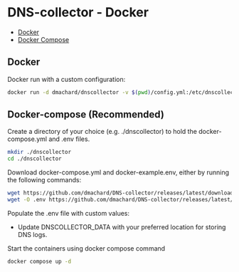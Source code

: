 # DNS-collector - Docker

- [Docker](#docker)
- [Docker Compose](#docker-compose-recommended)

## Docker

Docker run with a custom configuration:

```bash
docker run -d dmachard/dnscollector -v $(pwd)/config.yml:/etc/dnscollector/config.yml
```

## Docker-compose (Recommended)

Create a directory of your choice (e.g. ./dnscollector) to hold the docker-compose.yml and .env files.

```bash
mkdir ./dnscollector
cd ./dnscollector
```

Download docker-compose.yml and docker-example.env, either by running the following commands:

```bash
wget https://github.com/dmachard/DNS-collector/releases/latest/download/docker-compose.yml
wget -O .env https://github.com/dmachard/DNS-collector/releases/latest/download/docker-example.env
```

Populate the .env file with custom values:

- Update DNSCOLLECTOR_DATA with your preferred location for storing DNS logs.

Start the containers using docker compose command

```bash
docker compose up -d
```
